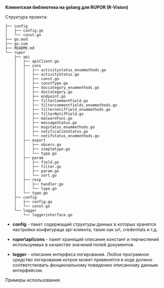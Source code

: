 **Клиентская библиотека на golang для RUPOR (R-Vision)**

Структура проекта:
```
├── config
│   ├── config.go
│   └── const.go
├── go.mod
├── go.sum
├── README.md
└── rupor
    ├── api
    │   ├── apiClient.go
    │   ├── cons
    │   │   ├── activitystatus_enummethods.go
    │   │   ├── activityStatus.go
    │   │   ├── const.go
    │   │   ├── constType.go
    │   │   ├── doccategory_enummethods.go
    │   │   ├── docCategory.go
    │   │   ├── endpoint.go
    │   │   ├── filterCommentField.go
    │   │   ├── filtercommentfields_enummethods.go
    │   │   ├── filternotiffield_enummethods.go
    │   │   ├── filterNotifField.go
    │   │   ├── malwareFunc.go
    │   │   ├── messageStatus.go
    │   │   ├── msgstatus_enummethods.go
    │   │   ├── notificationStatus.go
    │   │   └── notifstatus_enummethods.go
    │   ├── export
    │   │   ├── observ.go
    │   │   ├── simpletype.go
    │   │   └── type.go
    │   ├── param
    │   │   ├── field.go
    │   │   ├── filter.go
    │   │   ├── param.go
    │   │   └── sort.go
    │   ├── resp
    │   │   ├── handler.go
    │   │   └── type.go
    │   └── type.go
    ├── config
    │   ├── config.go
    │   └── const.go
    └── logger
        └── loggerinterface.go
```
* **config** - пакет содержащий структуры данных в которых хранятся настройки конфигураци api\-клиента\, такие как url\, credentials и т\.д\.
* **rupor\api\cons** - пакет хранящий описание констант и перчислений используемых в качаестве значений полей документов.

* **logger** - описание интерфеса логирования. Любое програмное средство логирования котрое может применятся в коде должно соответствовать фкнциональному поведению описанному данным интерфейсом.

Примеры использования:

